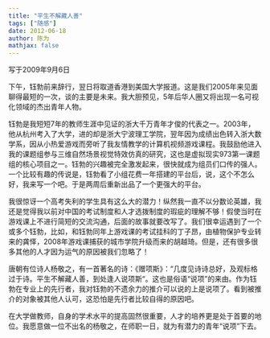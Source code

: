 ```yaml
---
title: "平生不解藏人善"
tags: ["随感"]
date: 2012-06-18
author: 陈为
mathjax: false
---
```


写于2009年9月6日

 

下午，钰勃前来辞行，翌日将取道香港到美国大学报道。这是我们2005年来见面聊得最短的一次，谈的主要是未来。我大胆预见，5年后华人圈又将出现一名可视化领域的杰出青年人物。

 

钰勃是我短短7年的教师生涯中见证的浙大千万青年才俊的代表之一。2003年，他从杭州考入了大学，进的却是浙大宁波理工学院，翌年因为成绩出色转入浙大数学系，因从小热爱游戏而旁听了我友情教学的计算机视频游戏课程。我鼓励他进入我的课题组参与三维自然场景视觉特效仿真的研究，这也是虚拟现实973第一课题组的核心项目之一。钰勃的兴趣被完全激发起来，很快就成为组员们口传的强人。一个比较有趣的传说是，钰勃看了小组花费一年搭建的平台后，说，这个不怎么好，我来写一个吧。于是两周后重新出品了一个更强大的平台。

 

我很惊讶一个高考失利的学生具有这么大的潜力！纵然我一直不以分数论英雄，我还是觉得我以前对中国的考试制度和人才选拨制度的瑕疵的理解不够！假使当时在游戏课上不进行简短的交流沟通，后面的故事就要改写了。我们很幸运遇到了一个或多个钰勃，比如，和钰勃同年上游戏课的考试挂科的丁子昂，由植物保护专业转来的龚怿，2008年游戏课捕获的城市学院升级而来的胡越琦。但是，还有很多很多其他的人才因为运气的原因被我们忽略了！

 

唐朝有位诗人杨敬之，有一首著名的诗：《赠项斯》：“几度见诗诗总好，及观标格过于诗。平生不解藏人善，到处逢人说项斯“。这也是俗语“说项”的来由。作为钰勃在专业上的先行者，我对钰勃的不遗余力的推介可以说的上是说项了。看到被推介的对象被其他人认可，这恐怕是先行者比较自得的原因吧。

 

在大学做教师，自身的学术水平的提高固然很重要，人才的培养更是处于首要的地位。我愿意做一位不出名的杨敬之，在师职一日，就为有潜力的青年“说项”下去。